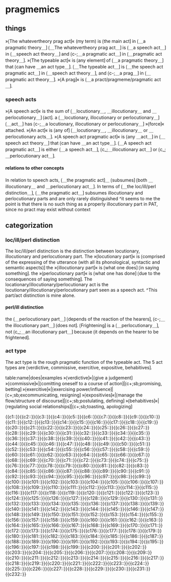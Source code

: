 # pragmemics

## things

»⟮The whatevertheory prag act⟯« (my term) is ⟮the main act⟯ in ⟮＿a pragmatic theory＿⟯
⟮＿The whatevertheory prag act＿⟯ is ⟮＿a speech act＿⟯ in ⟮＿speech act theory＿⟯ and ⟮c-;＿a pragmatic act＿⟯ in ⟮＿pragmatic act theory＿⟯.
»⟮The typeable act⟯« is ⟮any element⟯ of ⟮＿a pragmatic theory＿⟯ that ⟮can have ＿an act type＿⟯.
⟮＿The typeable act＿⟯ is ⟮＿the speech act pragmatic act＿⟯ in ⟮＿speech act theory＿⟯, and ⟮c-;＿a prag＿⟯ in ⟮＿pragmatic act theory＿⟯.
»⟮A prag⟯« is ⟮＿a pract/pragmeme/pragmatic act＿⟯.

### speech acts

»⟮A speech act⟯« is the sum of ⟮＿locutionary＿, ＿illocutionary＿ and ＿perlocutionary＿⟯ ⟮act⟯.
a ⟮＿locutionary, illocutionary or perlocutionary＿⟯ ⟮＿act＿⟯ has ⟮c-;＿a locutionary, illocutionary or perlocutionary＿⟯ »⟮force⟯« attached.
»⟮An act⟯« is ⟮any of⟯ ⟮＿locutionary＿, ＿illocutionary＿ or ＿perlocutionary acts＿⟯.
»⟮A speech act pragmatic act⟯« is ⟮any ＿act＿⟯ in ⟮＿speech act theory＿⟯ that ⟮can have ＿an act type＿⟯.
⟮＿A speech act pragmatic act＿⟯ is either ⟮＿a speech act＿⟯, ⟮c_;＿illocutionary act＿⟯ or ⟮c_;＿perlocutionary act＿⟯.

#### relations to other concepts

In relation to speech acts, ⟮＿the pragmatic act⟯＿ ⟮subsumes⟯ ⟮both ＿illocutionary＿ and ＿perlocutionary act＿⟯.
In terms of ⟮＿the loc/ill/perl distinction＿⟯, ⟮＿the pragmatic act＿⟯ subsumes illocutionary and perlocutionary parts and are only rarely distinguished
^it seems to me the point is that there is no such thing as a properly illocutionary part in PAT, since no pract may exist without context

## categorization

### loc/ill/perl distinction

The loc/ill/perl distinction is the distinction between locutionary, illocutionary and perlocutionary part.
The »⟮locutionary part⟯« is ⟮comprised of the expressing of the utterance (with all its phonological, syntactic and semantic aspects)⟯
the »⟮illocutionary part⟯« is ⟮what one does⟯ ⟮in saying something⟯.
the »⟮perlocutionary part⟯« is ⟮what one has done⟯ ⟮due to the consequences of saying something⟯.
The locationary/illocutionary/perlocutionary act is the locutionary/illocutionary/perlocutionary part seen as a speech act.
^This part/act distinction is mine alone.

#### perl/ill distinction

the ⟮＿perlocutionary part＿⟯ ⟮depends of the reaction of the hearers⟯, ⟮c-;＿the illocutionary part＿⟯ ⟮does not⟯.
⟮Frightening⟯ is a ⟮＿perlocutionary＿⟯, not ⟮c_;＿an illocutionary part＿⟯ because ⟮it depends on the hearer to be frightened⟯.

### act type

The act type is the rough pragmatic function of the typeable act.
The 5 act types are ⟮verdictive, commissive, exercitive, expositive, behabitives⟯.


table:name|does|examples
»⟮verdictive⟯«|⟮give a judgement⟯
»⟮commissive⟯«|⟮comitting oneself to a course of action⟯|⟮c+;sb;promising, betting⟯
»⟮exercitive⟯«|⟮exercising power/influence⟯|⟮c+;sb;excommunicating, resigning⟯
»⟮expositivies⟯«|⟮manage the flow/structure of discourse⟯|⟮c+;sb;postulating, defining⟯
»⟮behabitives⟯«|⟮regulating social relationships⟯|⟮c+;sb;toasting, apologizing⟯


<span class="cloze-dump">{{c1::}}{{c2::}}{{c3::}}{{c4::}}{{c5::}}{{c6::}}{{c7::}}{{c8::}}{{c9::}}{{c10::}}{{c11::}}{{c12::}}{{c13::}}{{c14::}}{{c15::}}{{c16::}}{{c17::}}{{c18::}}{{c19::}}{{c20::}}{{c21::}}{{c22::}}{{c23::}}{{c24::}}{{c25::}}{{c26::}}{{c27::}}{{c28::}}{{c29::}}{{c30::}}{{c31::}}{{c32::}}{{c33::}}{{c34::}}{{c35::}}{{c36::}}{{c37::}}{{c38::}}{{c39::}}{{c40::}}{{c41::}}{{c42::}}{{c43::}}{{c44::}}{{c45::}}{{c46::}}{{c47::}}{{c48::}}{{c49::}}{{c50::}}{{c51::}}{{c52::}}{{c53::}}{{c54::}}{{c55::}}{{c56::}}{{c57::}}{{c58::}}{{c59::}}{{c60::}}{{c61::}}{{c62::}}{{c63::}}{{c64::}}{{c65::}}{{c66::}}{{c67::}}{{c68::}}{{c69::}}{{c70::}}{{c71::}}{{c72::}}{{c73::}}{{c74::}}{{c75::}}{{c76::}}{{c77::}}{{c78::}}{{c79::}}{{c80::}}{{c81::}}{{c82::}}{{c83::}}{{c84::}}{{c85::}}{{c86::}}{{c87::}}{{c88::}}{{c89::}}{{c90::}}{{c91::}}{{c92::}}{{c93::}}{{c94::}}{{c95::}}{{c96::}}{{c97::}}{{c98::}}{{c99::}}{{c100::}}{{c101::}}{{c102::}}{{c103::}}{{c104::}}{{c105::}}{{c106::}}{{c107::}}{{c108::}}{{c109::}}{{c110::}}{{c111::}}{{c112::}}{{c113::}}{{c114::}}{{c115::}}{{c116::}}{{c117::}}{{c118::}}{{c119::}}{{c120::}}{{c121::}}{{c122::}}{{c123::}}{{c124::}}{{c125::}}{{c126::}}{{c127::}}{{c128::}}{{c129::}}{{c130::}}{{c131::}}{{c132::}}{{c133::}}{{c134::}}{{c135::}}{{c136::}}{{c137::}}{{c138::}}{{c139::}}{{c140::}}{{c141::}}{{c142::}}{{c143::}}{{c144::}}{{c145::}}{{c146::}}{{c147::}}{{c148::}}{{c149::}}{{c150::}}{{c151::}}{{c152::}}{{c153::}}{{c154::}}{{c155::}}{{c156::}}{{c157::}}{{c158::}}{{c159::}}{{c160::}}{{c161::}}{{c162::}}{{c163::}}{{c164::}}{{c165::}}{{c166::}}{{c167::}}{{c168::}}{{c169::}}{{c170::}}{{c171::}}{{c172::}}{{c173::}}{{c174::}}{{c175::}}{{c176::}}{{c177::}}{{c178::}}{{c179::}}{{c180::}}{{c181::}}{{c182::}}{{c183::}}{{c184::}}{{c185::}}{{c186::}}{{c187::}}{{c188::}}{{c189::}}{{c190::}}{{c191::}}{{c192::}}{{c193::}}{{c194::}}{{c195::}}{{c196::}}{{c197::}}{{c198::}}{{c199::}}{{c200::}}{{c201::}}{{c202::}}{{c203::}}{{c204::}}{{c205::}}{{c206::}}{{c207::}}{{c208::}}{{c209::}}{{c210::}}{{c211::}}{{c212::}}{{c213::}}{{c214::}}{{c215::}}{{c216::}}{{c217::}}{{c218::}}{{c219::}}{{c220::}}{{c221::}}{{c222::}}{{c223::}}{{c224::}}{{c225::}}{{c226::}}{{c227::}}{{c228::}}{{c229::}}{{c230::}}{{c231::}}{{c232::}}</span>